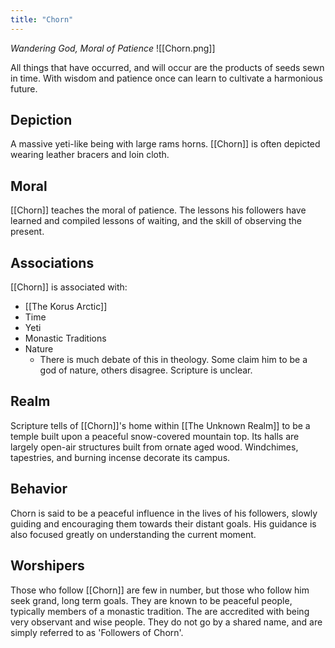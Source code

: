 ```yaml
---
title: "Chorn"
---
```

*Wandering God, Moral of Patience*
![[Chorn.png]]

All things that have occurred, and will occur are the products of seeds sewn in time. With wisdom and patience once can learn to cultivate a harmonious future.

## Depiction
A massive yeti-like being with large rams horns. [[Chorn]] is often depicted wearing leather bracers and loin cloth.

## Moral
[[Chorn]] teaches the moral of patience. The lessons his followers have learned and compiled lessons of waiting, and the skill of observing the present.

## Associations
[[Chorn]] is associated with:
- [[The Korus Arctic]]
- Time
- Yeti
- Monastic Traditions
- Nature
	- There is much debate of this in theology. Some claim him to be a god of nature, others disagree. Scripture is unclear.

## Realm
Scripture tells of [[Chorn]]'s home within [[The Unknown Realm]] to be a temple built upon a peaceful snow-covered mountain top. Its halls are largely open-air structures built from ornate aged wood. Windchimes, tapestries, and burning incense decorate its campus. 

## Behavior
Chorn is said to be a peaceful influence in the lives of his followers, slowly guiding and encouraging them towards their distant goals. His guidance is also focused greatly on understanding the current moment.

## Worshipers
Those who follow [[Chorn]] are few in number, but those who follow him seek grand, long term goals. They are known to be peaceful people, typically members of a monastic tradition. The are accredited with being very observant and wise people. They do not go by a shared name, and are simply referred to as 'Followers of Chorn'.